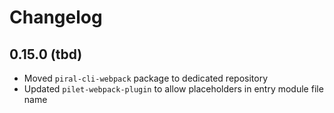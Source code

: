 # Changelog

## 0.15.0 (tbd)

- Moved `piral-cli-webpack` package to dedicated repository
- Updated `pilet-webpack-plugin` to allow placeholders in entry module file name 

